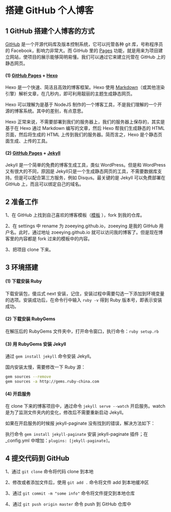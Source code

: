 # 搭建 GitHub 个人博客

## 1  GitHub 搭建个人博客的方式

[GitHub](https://github.com/) 是一个开源代码库及版本控制系统，它可以托管各种 git 库，号称程序员的 Facebook，影响力非常大。而 GitHub 里的 [Pages](https://pages.github.com/) 功能，就是用来为项目建立网站，使项目的展示能够简明易懂。我们可以通过它来建立托管在 GitHub 上的静态网页。

#### (1) [GitHub Pages](https://pages.github.com/) + [Hexo](https://hexo.io/)

Hexo 是一个快速、简洁且高效的博客框架。Hexo 使用 [Markdown](http://daringfireball.net/projects/markdown/)（或其他渲染引擎）解析文章，在几秒内，即可利用靓丽的主题生成静态网页。

Hexo 可以理解为是基于 NodeJS 制作的一个博客工具，不是我们理解的一个开源的博客系统。其中的差别，有点意思。

Hexo 正常来说，不需要部署到我们的服务器上，我们的服务器上保存的，其实是基于在 Hexo 通过 Markdown 编写的文章，然后 Hexo 帮我们生成静态的 HTML 页面，然后将生成的 HTML 上传到我们的服务器。简而言之，Hexo 是个静态页面生成、上传的工具。

#### (2) [GitHub Pages](https://pages.github.com/) + [Jekyll](http://jekyll.com.cn/)

Jekyll 是一个简单的免费的博客生成工具，类似 WordPress。但是和 WordPress 又有很大的不同，原因是 Jekyll只是一个生成静态网页的工具，不需要数据库支持。但是可以配合第三方服务，例如 Disqus。最关键的是 Jekyll 可以免费部署在 GitHub 上，而且可以绑定自己的域名。

## 2 准备工作

1、在 GitHub 上找到自己喜欢的博客模板（[模板](https://github.com/xudailong/xudailong.github.io) ），fork 到我的仓库。

2、在 settings 中 rename 为 zoeeying.github.io，zoeeying 是我的 GitHub 用户名。此时，通过地址 zoeeying.github.io 就可以访问我的博客了。但是现在博客里的内容都是 fork 过来的模板中的内容。

3、把项目 clone 下来。

## 3 环境搭建  

#### (1) 下载安装 Ruby

下载安装包，傻瓜式 next 安装，记住，安装过程中需要勾选一下添加到环境变量的选项。安装成功后，在命令行中输入 `ruby -v` 得到 Ruby 版本号，即表示安装成功。

#### (2) 下载安装 RubyGems

在解压后的 RubyGems 文件夹中，打开命令窗口，执行命令：`ruby setup.rb`

#### (3) 用 RubyGems 安装 Jekyll

通过 `gem install jekyll` 命令安装 Jekyll。

国内安装太慢，需要修改一下 Ruby 源：

```bash
gem sources --remove
gem sources -a http://gems.ruby-china.com
```

#### (4) 开启服务

在 clone 下来的博客项目中，通过命令 `jekyll serve --watch` 开启服务。watch 是为了监测文件夹内的变化，修改后不需要重新启动 Jekyll。

如果在开启服务的时候报 jekyll-paginate 没有找到的错误，解决方法如下：

执行命令 `gem install jekyll-paginate` 安装 jekyll-paginate 插件；在 _config.yml 中增加：`plugins: [jekyll-paginate]`。

## 4 提交代码到 GitHub

1、通过 `git clone` 命令将代码 clone 到本地

2、修改或者添加文件后，使用 `git add .` 命令将文件 add 到本地缓冲区

3、通过 `git commit -m "some info"` 命令将文件提交到本地仓库

4、通过 `git push origin master` 命令 push 到 GitHub 仓库中
